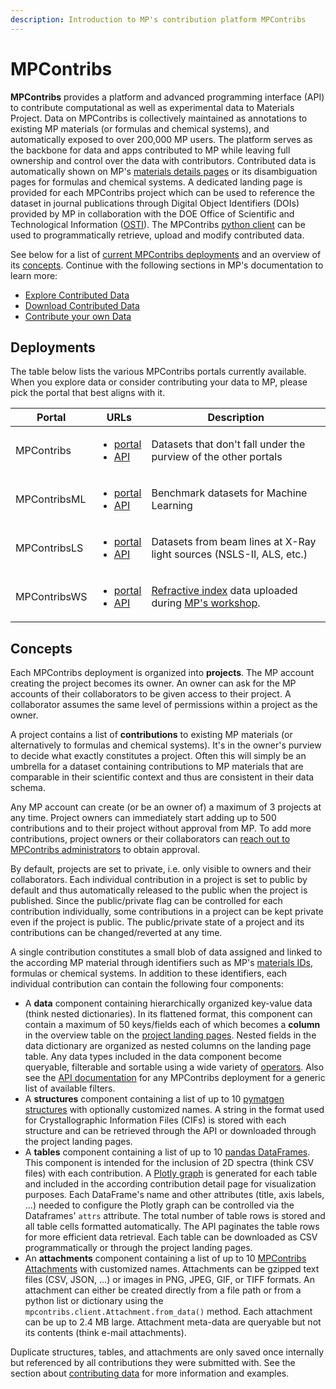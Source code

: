 ```yaml
---
description: Introduction to MP's contribution platform MPContribs
---
```


# MPContribs

**MPContribs** provides a platform and advanced programming interface (API) to contribute computational as well as experimental data to Materials Project. Data on MPContribs is collectively maintained as annotations to existing MP materials (or formulas and chemical systems), and automatically exposed to over 200,000 MP users. The platform serves as the backbone for data and apps contributed to MP while leaving full ownership and control over the data with contributors. Contributed data is automatically shown on MP's [materials details pages](https://materialsproject.org/materials/mp-22987/#contributed\_data) or its disambiguation pages for formulas and chemical systems. A dedicated landing page is provided for each MPContribs project which can be used to reference the dataset in journal publications through Digital Object Identifiers (DOIs) provided by MP in collaboration with the DOE Office of Scientific and Technological Information ([OSTI](https://www.osti.gov/)). The MPContribs [python client](https://pypi.org/project/mpcontribs-client/) can be used to programmatically retrieve, upload and modify contributed data.

See below for a list of [current MPContribs deployments](mpcontribs.md#deployments) and an overview of its [concepts](mpcontribs.md#undefined). Continue with the following sections in MP's documentation to learn more:&#x20;

* [Explore Contributed Data](apps/explore-contributed-data.md)
* [Download Contributed Data](downloading-data/query-and-download-contributed-data.md)
* [Contribute your own Data](uploading-data/what-is-mpcontribs.md)

## Deployments

The table below lists the various MPContribs portals currently available. When you explore data or consider contributing your data to MP, please pick the portal that best aligns with it.

| Portal       | URLs                                                                                                                                                               | Description                                                                                                                                                       |
| ------------ | ------------------------------------------------------------------------------------------------------------------------------------------------------------------ | ----------------------------------------------------------------------------------------------------------------------------------------------------------------- |
| MPContribs   | <ul><li><a href="https://contribs.materialsproject.org">portal</a></li><li><a href="https://contribs-api.materialsproject.org">API</a></li></ul>                   | Datasets that don't fall under the purview of the other portals                                                                                                   |
| MPContribsML | <ul><li><a href="https://ml.materialsproject.org">portal</a></li><li><a href="https://ml-api.materialsproject.org">API</a></li></ul>                               | Benchmark datasets for Machine Learning                                                                                                                           |
| MPContribsLS | <ul><li><a href="https://lightsources.materialsproject.org">portal</a></li><li><a href="https://lightsources-api.materialsproject.org">API</a></li></ul>           | Datasets from beam lines at X-Ray light sources (NSLS-II, ALS, etc.)                                                                                              |
| MPContribsWS | <ul><li><a href="https://workshop-contribs.materialsproject.org">portal</a></li><li><a href="https://workshop-contribs-api.materialsproject.org">API</a></li></ul> | [Refractive index](https://refractiveindex.info/) data uploaded during [MP's workshop](https://workshop.materialsproject.org/lessons/07\_mpcontribs/contribute/). |

## Concepts

Each MPContribs deployment is organized into **projects**. The MP account creating the project becomes its owner. An owner can ask for the MP accounts of their collaborators to be given access to their project. A collaborator assumes the same level of permissions within a project as the owner.

A project contains a list of **contributions** to existing MP materials (or alternatively to formulas and chemical systems). It's in the owner's purview to decide what exactly constitutes a project. Often this will simply be an umbrella for a dataset containing contributions to MP materials that are comparable in their scientific context and thus are consistent in their data schema.

Any MP account can create (or be an owner of) a maximum of 3 projects at any time. Project owners can immediately start adding up to 500 contributions and to their project without approval from MP. To add more contributions, project owners or their collaborators can [reach out to MPContribs administrators](mailto:contribs@materialproject.org) to obtain approval.

By default, projects are set to private, i.e. only visible to owners and their collaborators. Each individual contribution in a project is set to public by default and thus automatically released to the public when the project is published. Since the public/private flag can be controlled for each contribution individually, some contributions in a project can be kept private even if the project is public. The public/private state of a project and its contributions can be changed/reverted at any time.

A single contribution constitutes a small blob of data assigned and linked to the according MP material through identifiers such as MP's [materials IDs](frequently-asked-questions.md#what-is-a-task\_id-and-what-is-a-material\_id-and-how-do-they-differ), formulas or chemical systems. In addition to these identifiers, each individual contribution can contain the following four components:

* A **data** component containing hierarchically organized key-value data (think nested dictionaries). In its flattened format, this component can contain a maximum of 50 keys/fields each of which becomes a **column** in the overview table on the [project landing pages](apps/explore-contributed-data.md). Nested fields in the data dictionary are organized as nested columns on the landing page table. Any data types included in the data component become queryable, filterable and sortable using a wide variety of [operators](downloading-data/query-and-download-contributed-data.md#programmatically). Also see the [API documentation](mpcontribs.md#deployments) for any MPContribs deployment for a generic list of available filters.&#x20;
* A **structures** component containing a list of up to 10 [pymatgen structures](https://pymatgen.org/pymatgen.core.structure.html#pymatgen.core.structure.Structure) with optionally customized names. A string in the format used for Crystallographic Information Files (CIFs) is stored with each structure and can be retrieved through the API or downloaded through the project landing pages.
* A **tables** component containing a list of up to 10 [pandas DataFrames](https://pandas.pydata.org/docs/reference/api/pandas.DataFrame.html). This component is intended for the inclusion of 2D spectra (think CSV files) with each contribution. A [Plotly graph](https://plotly.com/python/) is generated for each table and included in the according contribution detail page for visualization purposes. Each DataFrame's name and other attributes (title, axis labels, ...) needed to configure the Plotly graph can be controlled via the Dataframes' `attrs` attribute. The total number of table rows is stored and all table cells formatted automatically. The API paginates the table rows for more efficient data retrieval. Each table can be downloaded as CSV programmatically or through the project landing pages.
* An **attachments** component containing a list of up to 10 [MPContribs Attachments](https://github.com/materialsproject/MPContribs/blob/4d5fe7b02ef2e65c02229bb4b74f2a1c8ce77307/mpcontribs-client/mpcontribs/client/\_\_init\_\_.py#L319-L393) with customized names. Attachments can be gzipped text files (CSV, JSON, ...) or images in PNG, JPEG, GIF, or TIFF formats. An attachment can either be created directly from a file path or from a python list or dictionary using the `mpcontribs.client.Attachment.from_data()` method. Each attachment can be up to 2.4 MB large. Attachment meta-data are queryable but not its contents (think e-mail attachments).

Duplicate structures, tables, and attachments are only saved once internally but referenced by all contributions they were submitted with. See the section about [contributing data](uploading-data/what-is-mpcontribs.md) for more information and examples.
